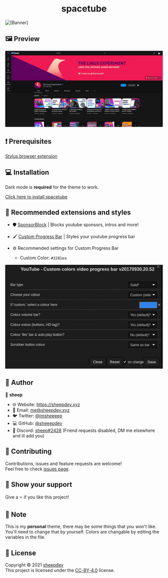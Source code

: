<h1 align="center">spacetube</h1>

![[Banner]](https://socialify.git.ci/lunar-theme/spacetube/image?description=1&descriptionEditable=spacetube%20is%20a%20youtube%20theme%20inspired%20by%20space%20%F0%9F%9A%80&font=Raleway&language=1&logo=https%3A%2F%2Ficons.iconarchive.com%2Ficons%2Fdakirby309%2Fsimply-styled%2F256%2FYouTube-icon.png&name=1&owner=1&theme=Dark)

## 🖼️ Preview

![Preview](./img/preview2.png)

## ❗ Prerequisites
[Stylus browser extension](https://github.com/openstyles/stylus#releases)

## 💻 Installation

Dark mode is **required** for the theme to work.

[Click here to install spacetube](https://github.com/lunar-theme/spacetube/raw/main/spacetube.user.css)


## 🎨 Recommended extensions and styles


* 🛡️ [SponsorBlock](https://sponsor.ajay.app/) | Blocks youtube sponsors, intros and more!

* 🖌️ [Custom Progress Bar](https://33kk.github.io/uso-archive/?style=95280) | Styles your youtube progress bar

* ⚙️ Recommended settings for Custom Progress Bar

  * Custom Color: ```#3281ea```

![Settings for Custom Progress Bar](./img/settings.png)


## 👤 Author

🐏 **sheep**

* 🌐 Website: https://sheepdev.xyz
* 📧 Email: [me@sheepdev.xyz](mailto:me@sheepdev.xyz)
* 🐦 Twitter: [@imsheeeep](https://twitter.com/imsheeeep)
* 💻 GitHub: [@sheeepdev](https://github.com/sheeepdev)
* 💬 Discord: [sheep#2428](https://discord.com/users/429303151598895106) (Friend requests disabled, DM me elsewhere and ill add you)

## 🤝 Contributing

Contributions, issues and feature requests are welcome!<br />Feel free to check [issues page](https://github.com/lunar-theme/spacetube/issues). 

## 🌟 Show your support

Give a ⭐️ if you like this project!

## 📝 Note

This is my **personal** theme, there may be some things that you won't like. You'll need to change that by yourself.
Colors are changable by editing the variables in the file.

## 📩 License

Copyright © 2021 [sheepdev](https://sheepdev.xyz/)<br />
This project is licensed under the [CC-BY-4.0](https://github.com/lunar-theme/spacetube/blob/main/LICENSE) license.

